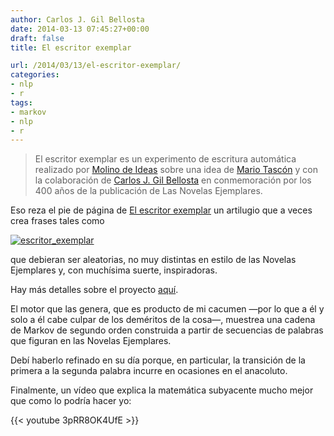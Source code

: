 ```yaml
---
author: Carlos J. Gil Bellosta
date: 2014-03-13 07:45:27+00:00
draft: false
title: El escritor exemplar

url: /2014/03/13/el-escritor-exemplar/
categories:
- nlp
- r
tags:
- markov
- nlp
- r
---
```


>El escritor exemplar es un experimento de escritura automática realizado por [Molino de Ideas](http://www.molinodeideas.com/) sobre una idea de [Mario Tascón](https://twitter.com/mtascon) y con la colaboración de [Carlos J. Gil Bellosta](https://twitter.com/gilbellosta) en conmemoración por los 400 años de la publicación de Las Novelas Ejemplares.

Eso reza el pie de página de [El escritor exemplar](http://onomateca.com/exemplar.php) un artilugio que a veces crea frases tales como

[![escritor_exemplar](/wp-uploads/2014/03/escritor_exemplar.png#center)
](/wp-uploads/2014/03/escritor_exemplar.png#center)

que debieran ser aleatorias, no muy distintas en estilo de las Novelas Ejemplares y, con muchísima suerte, inspiradoras.

Hay más detalles sobre el proyecto [aquí](http://blogs.molinodeideas.com/cronicas/el-escritor-exemplar-un-experimento-sobre-las-novelas-ejemplares/).

El motor que las genera, que es producto de mi cacumen —por lo que a él y solo a él cabe culpar de los deméritos de la cosa—, muestrea una cadena de Markov de segundo orden construida a partir de secuencias de palabras que figuran en las Novelas Ejemplares.

Debí haberlo refinado en su día porque, en particular, la transición de la primera a la segunda palabra incurre en ocasiones en el anacoluto.

Finalmente, un vídeo que explica la matemática subyacente mucho mejor que como lo podría hacer yo:

{{< youtube 3pRR8OK4UfE >}}
